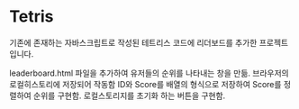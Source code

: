 # Tetris

기존에 존재하는 자바스크립트로 작성된 테트리스 코드에 리더보드를 추가한 프로젝트입니다.

leaderboard.html 파일을 추가하여 유저들의 순위를 나타내는 창을 만듦.
브라우저의 로컬히스토리에 저장되어 작동함
ID와 Score를 배열의 형식으로 저장하여 Score를 정렬하여 순위를 구현함.
로컬스토리지를 초기화 하는 버튼을 구현함.
